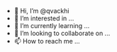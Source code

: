 - 👋 Hi, I’m @qvackhi
- 👀 I’m interested in ...
- 🌱 I’m currently learning ...
- 💞️ I’m looking to collaborate on ...
- 📫 How to reach me ...

<!---
qvackhi/qvackhi is a ✨ special ✨ repository because its `README.md` (this file) appears on your GitHub profile.
You can click the Preview link to take a look at your changes.
--->
